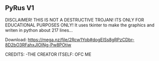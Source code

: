 PyRus V1
-----------------------------
DISCLAIMER! THIS IS NOT A DESTRUCTIVE TROJAN!
ITS ONLY FOR EDUCATIONAL PURPOSES ONLY!
It uses tkinter to make the graphics and writen in python about 217 lines...

Download: https://mega.nz/file/2Rcw1Yob#dogEISs8gRPzCDbr-8D2bO3RFahxJIOINg-Pw8POtjw

CREDITS:
-THE CREATOR ITSELF: OFC ME
